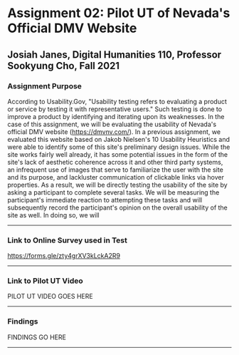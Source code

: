 # Assignment 02: Pilot UT of Nevada's Official DMV Website

## Josiah Janes, Digital Humanities 110, Professor Sookyung Cho, Fall 2021

### Assignment Purpose

According to Usability.Gov, "Usability testing refers to evaluating a product or service by testing it with representative users." Such testing is done to improve a product by identifying and iterating upon its weaknesses. In the case of this assignment, we will be evaluating the usability of Nevada's official DMV website (https://dmvnv.com/). In a previous assignment, we evaluated this website based on Jakob Nielsen's 10 Usability Heuristics and were able to identify some of this site's preliminary design issues. While the site works fairly well already, it has some potential issues in the form of the site's lack of aesthetic coherence across it and other third party systems, an infrequent use of images that serve to familiarize the user with the site and its purpose, and lackluster communication of clickable links via hover properties. As a result, we will be directly testing the usability of the site by asking a participant to complete several tasks. We will be measuring the participant's immediate reaction to attempting these tasks and will subsequently record the participant's opinion on the overall usability of the site as well. In doing so, we will

---

### Link to Online Survey used in Test
https://forms.gle/zty4grXV3kLckA2R9

---

### Link to Pilot UT Video
PILOT UT VIDEO GOES HERE

---

### Findings
FINDINGS GO HERE

---
